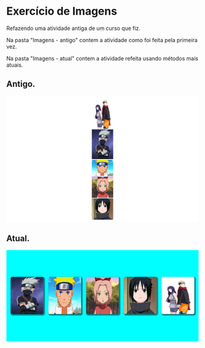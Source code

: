 # Exercício de Imagens

Refazendo uma atividade antiga de um curso que fiz.

Na pasta "Imagens - antigo" contem a atividade como foi feita pela primeira vez.

Na pasta "Imagens - atual" contem a atividade refeita usando métodos mais atuais.

## Antigo.

![antigo](./Imagens%20-%20atigo/img/galeriaDeImagens1.png)

## Atual.

![atual](./Imagens%20-%20atual/assets/images/galeriaDeImagens2.png)
